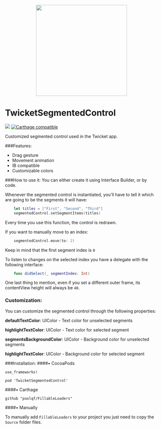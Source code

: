 <p align=center><img src="http://twicketapp.github.io/Images/twicket_banner.jpg" height="300px"/></p>

# TwicketSegmentedControl
![](https://img.shields.io/badge/Swift-3.0-blue.svg?style=flat)
[![Carthage compatible](https://img.shields.io/badge/Carthage-compatible-4BC51D.svg?style=flat)](https://github.com/Carthage/Carthage)

Customized segmented control used in the Twicket app.

###Features:

- Drag gesture
- Movement animation
- IB compatible
- Customizable colors


###How to use it:
You can either create it using Interface Builder, or by code. 

Whenever the segmented control is instantiated, you'll have to tell it which are going to be the segments it will have:

```swift
	let titles = ["First", "Second", "Third"]
	segmentedControl.setSegmentItems(titles)

```
Every time you use this function, the control is redrawn.

If you want to manually move to an index:

```swift
	segmentedControl.move(to: 2)
```
Keep in mind that the first segment index is `0`

To listen to changes on the selected index you have a delegate with the following interface:

```swift
    func didSelect(_ segmentIndex: Int)
```

One last thing to mention, even if you set a different outer frame, its contentView height will always be `40`.


### Customization:

You can customize the segmented control through the following properties:

__defaultTextColor__: UIColor - Text color for unselected segments

__highlightTextColor__: UIColor - Text color for selected segment

__segmentsBackgroundColor__: UIColor - Background color for unselected segments

__highlightTextColor__: UIColor - Background color for selected segment

###Installation:
####• CocoaPods

```
use_frameworks!

pod 'TwicketSegmentedControl'
```
####• Carthage

```
github "poolqf/FillableLoaders"
```
####• Manually

To manually add `FillableLoaders` to your project you just need to copy the `Source` folder files.
